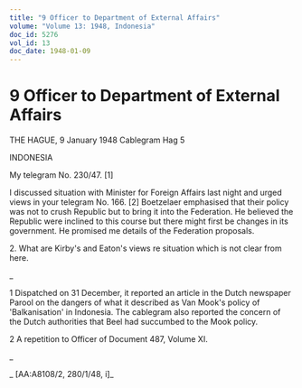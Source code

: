 ```yaml
---
title: "9 Officer to Department of External Affairs"
volume: "Volume 13: 1948, Indonesia"
doc_id: 5276
vol_id: 13
doc_date: 1948-01-09
---
```


# 9 Officer to Department of External Affairs

THE HAGUE, 9 January 1948 Cablegram Hag 5

INDONESIA

My telegram No. 230/47. [1]

I discussed situation with Minister for Foreign Affairs last night and urged views in your telegram No. 166. [2] Boetzelaer emphasised that their policy was not to crush Republic but to bring it into the Federation. He believed the Republic were inclined to this course but there might first be changes in its government. He promised me details of the Federation proposals.

2\. What are Kirby's and Eaton's views re situation which is not clear from here.

_

1 Dispatched on 31 December, it reported an article in the Dutch newspaper Parool on the dangers of what it described as Van Mook's policy of 'Balkanisation' in Indonesia. The cablegram also reported the concern of the Dutch authorities that Beel had succumbed to the Mook policy.

2 A repetition to Officer of Document 487, Volume XI.

_

_ [AA:A8108/2, 280/1/48, i]_
